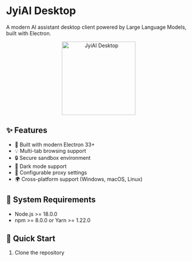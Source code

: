 # JyiAI Desktop

A modern AI assistant desktop client powered by Large Language Models, built with Electron.

<p align="center">
  <img src="docs/images/logo.png" alt="JyiAI Desktop" width="200"/>
</p>

## ✨ Features

- 🚀 Built with modern Electron 33+
- 💡 Multi-tab browsing support
- 🔒 Secure sandbox environment
- 🌈 Dark mode support
- 🔌 Configurable proxy settings
- 🌍 Cross-platform support (Windows, macOS, Linux)

## 🔧 System Requirements

- Node.js >= 18.0.0
- npm >= 8.0.0 or Yarn >= 1.22.0

## 🚀 Quick Start

1. Clone the repository








